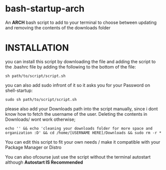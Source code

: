 # bash-startup-arch
An **ARCH** bash script to add to your terminal to choose between updating and removing the contents of the downloads folder

# INSTALLATION
you can install this script by downloading the file and adding the script to the .bashrc file by adding the following to the bottom of the file:

```
sh path/to/script/script.sh
```

you can also add sudo infront of it so it asks you for your Password on shell-startup:

```
sudo sh path/to/script/script.sh
```

please also add your Downloads path into the script manually, since i dont know how to fetch the username of the user. Deleting the contents in Downloads/ wont work otherwise;

```
echo '' && echo 'cleaning your downloads folder for more space and organization :D' && cd /home/[USERNAME HERE]/Downloads && sudo rm -r *
```

You can edit this script to fit your own needs / make it compatible with your Package Manager or Distro

You can also ofcourse just use the script without the terminal autostart although **Autostart IS Recommended**
